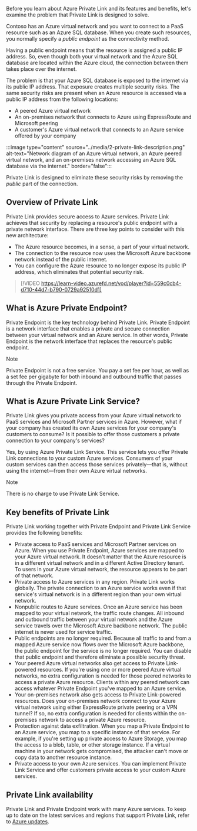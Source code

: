 Before you learn about Azure Private Link and its features and benefits, let's examine the problem that Private Link is designed to solve.

Contoso has an Azure virtual network and you want to connect to a PaaS resource such as an Azure SQL database. When you create such resources, you normally specify a *public endpoint* as the connectivity method.

Having a public endpoint means that the resource is assigned a public IP address. So, even though both your virtual network and the Azure SQL database are located within the Azure cloud, the connection between them takes place over the internet.

The problem is that your Azure SQL database is exposed to the internet via its public IP address. That exposure creates multiple security risks. The same security risks are present when an Azure resource is accessed via a public IP address from the following locations:

* A peered Azure virtual network
* An on-premises network that connects to Azure using ExpressRoute and Microsoft peering
* A customer's Azure virtual network that connects to an Azure service offered by your company

:::image type="content" source="../media/2-private-link-description.png" alt-text="Network diagram of an Azure virtual network, an Azure peered virtual network, and an on-premises network accessing an Azure SQL database via the internet." border="false":::

Private Link is designed to eliminate these security risks by removing the *public* part of the connection.

## Overview of Private Link

Private Link provides secure access to Azure services. Private Link achieves that security by replacing a resource's public endpoint with a private network interface. There are three key points to consider with this new architecture:

* The Azure resource becomes, in a sense, a part of your virtual network.
* The connection to the resource now uses the Microsoft Azure backbone network instead of the public internet.
* You can configure the Azure resource to no longer expose its public IP address, which eliminates that potential security risk.

> [!VIDEO https://learn-video.azurefd.net/vod/player?id=559c0cb4-d710-44d7-b790-0729a92510d1]

## What is Azure Private Endpoint?

Private Endpoint is the key technology behind Private Link. Private Endpoint is a network interface that enables a private and secure connection between your virtual network and an Azure service. In other words, Private Endpoint is the network interface that replaces the resource's public endpoint.

> [!NOTE]
> Private Endpoint is not a free service. You pay a set fee per hour, as well as a set fee per gigabyte for both inbound and outbound traffic that passes through the Private Endpoint.

## What is Azure Private Link Service?

Private Link gives you private access from your Azure virtual network to PaaS services and Microsoft Partner services in Azure. However, what if your company has created its own Azure services for your company's customers to consume? Is it possible to offer those customers a private connection to your company's services?

Yes, by using Azure Private Link Service. This service lets you offer Private Link connections to your custom Azure services. Consumers of your custom services can then access those services privately—that is, without using the internet—from their own Azure virtual networks.

> [!NOTE]
> There is no charge to use Private Link Service.

## Key benefits of Private Link

Private Link working together with Private Endpoint and Private Link Service provides the following benefits:

* Private access to PaaS services and Microsoft Partner services on Azure. When you use Private Endpoint, Azure services are mapped to your Azure virtual network. It doesn't matter that the Azure resource is in a different virtual network and in a different Active Directory tenant. To users in your Azure virtual network, the resource appears to be part of that network.
* Private access to Azure services in any region. Private Link works globally. The private connection to an Azure service works even if that service's virtual network is in a different region than your own virtual network.
* Nonpublic routes to Azure services. Once an Azure service has been mapped to your virtual network, the traffic route changes. All inbound and outbound traffic between your virtual network and the Azure service travels over the Microsoft Azure backbone network. The public internet is never used for service traffic.
* Public endpoints are no longer required. Because all traffic to and from a mapped Azure service now flows over the Microsoft Azure backbone, the public endpoint for the service is no longer required. You can disable that public endpoint and therefore eliminate a possible security threat.
* Your peered Azure virtual networks also get access to Private Link-powered resources. If you're using one or more peered Azure virtual networks, no extra configuration is needed for those peered networks to access a private Azure resource. Clients within any peered network can access whatever Private Endpoint you've mapped to an Azure service.
* Your on-premises network also gets access to Private Link-powered resources. Does your on-premises network connect to your Azure virtual network using either ExpressRoute private peering or a VPN tunnel? If so, no extra configuration is needed for clients within the on-premises network to access a private Azure resource.
* Protection against data exfiltration. When you map a Private Endpoint to an Azure service, you map to a specific instance of that service. For example, if you're setting up private access to Azure Storage, you map the access to a blob, table, or other storage instance. If a virtual machine in your network gets compromised, the attacker can't move or copy data to another resource instance.
* Private access to your own Azure services. You can implement Private Link Service and offer customers private access to your custom Azure services.

## Private Link availability

Private Link and Private Endpoint work with many Azure services. To keep up to date on the latest services and regions that support Private Link, refer to [Azure updates](https://azure.microsoft.com/updates/?product=private-link).
